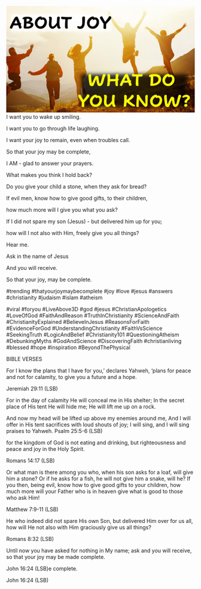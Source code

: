 ![Video cover image](../cover.jpg "cover photo")
I want you to wake up smiling.

I want you to go through life laughing.

I want your joy to remain, even when troubles call.

So that your joy may be complete, 

I AM - glad to answer your prayers.

What makes you think I hold back?
 
Do you give your child a stone, when they ask for bread?

If evil men, know how to give good gifts, to their children, 

how much more will I give you what you ask?

If I did not spare my son (Jesus) - but delivered him up for you; 

how will I not also with Him, freely give you all things?

Hear me.

Ask in the name of Jesus

And you will receive.

So that your joy, may be complete.


#trending #thatyourjoymaybecomplete #joy #love #jesus #answers #christianity #judaism #islam #atheism

#viral #foryou #LiveAbove3D #god #jesus #ChristianApologetics #LoveOfGod #FaithAndReason #TruthInChristianity #ScienceAndFaith #ChristianityExplained #BelieveInJesus #ReasonsForFaith #EvidenceForGod #UnderstandingChristianity #FaithVsScience #SeekingTruth #LogicAndBelief #Christianity101 #QuestioningAtheism #DebunkingMyths #GodAndScience #DiscoveringFaith #christianliving #blessed #hope #inspiration #BeyondThePhysical


BIBLE VERSES

For I know the plans that I have for you,’ declares Yahweh, ‘plans for peace and not for calamity, to give you a future and a hope.

Jeremiah 29:11 (LSB)

For in the day of calamity He will conceal me in His shelter;
In the secret place of His tent He will hide me;
He will lift me up on a rock.

And now my head will be lifted up above my enemies around me,
And I will offer in His tent sacrifices with loud shouts of joy;
I will sing, and I will sing praises to Yahweh.
Psalm 25:5-6 (LSB)

for the kingdom of God is not eating and drinking, but righteousness and peace and joy in the Holy Spirit.

Romans 14:17 (LSB)

Or what man is there among you who, when his son asks for a loaf, will give him a stone? Or if he asks for a fish, he will not give him a snake, will he? If you then, being evil, know how to give good gifts to your children, how much more will your Father who is in heaven give what is good to those who ask Him!

Matthew 7:9-11 (LSB)

He who indeed did not spare His own Son, but delivered Him over for us all, how will He not also with Him graciously give us all things?

Romans 8:32 (LSB)

Until now you have asked for nothing in My name; ask and you will receive, so that your joy may be made complete.

John 16:24 (LSB)e complete.

John 16:24 (LSB)